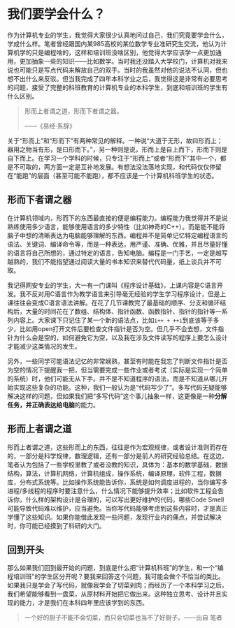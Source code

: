 # 我们要学会什么？

作为计算机专业的学生，我觉得大家很少认真地问过自己，我们究竟要学会什么，学成什么样。笔者曾经跟国内某985高校的某位数学专业准研究生交流，他认为计算机学的只是编程啥的，这样和培训班没啥区别，他觉得大学应该学一点更加通用，更加抽象一些的知识——比如数学。当时我还没踏入大学校门，计算机对我来说也可能只是写点代码来解放自己的双手。当时的我虽然对他的说法不认同，但也想不出什么来反驳。但当我完成了四年本科学业之后，我觉得这是非常有必要思考的问题，接受了完整的科班教育的计算机专业的本科学生，到底和培训班的学生有什么区别。

> 形而上者谓之道，形而下者谓之器。
>
> ——《易经·系辞》

关于“形而上”和“形而下”有两种常见的解释。一种说“大道于无形，故曰形而上；器用之物当有形，是曰形而下。”，另一种则是说，形而上是自上而下，形而下则是自下而上。在学习一个学科的时候，只专注于“形而上”或者“形而下”其中一个，都是不可取的，两方面一定是互补地发展。有想法没法落地实现，和代码仅仅停留在“能跑”的层面（甚至可能不能跑），都不应该是一个计算机科班学生的状态。

## 形而下者谓之器

在计算机领域内，形而下的东西最直接的便是编程能力。编程能力我觉得并不是说熟练使用多少语言，能够使用语言的多少特性（比如神奇的C++）。而是能不能将脑子中想的清晰表达为电脑能够理解的东西。编程并不是简单记忆特定编程语言的语法、关键词、编译命令等，而是一种表达，用严谨、准确、优雅，并且尽量好懂的语言将自己所想的，通过特定的语言，告知电脑。编程是一门手艺，一定是越写越熟的，我们不能指望通过阅读大量的书本知识来替代代码量，纸上谈兵并不可取。

我记得网安专业的学生，大一有一门课叫《程序设计基础》，上课内容是C语言开发。我不反对用C语言作为教学语言来引导毫无经验的学生学习程序设计，但是上课往往会变成C语言语法讲解。在花了几节课教完了最基础的顺序、分支和循环结构后，大量的时间花在了数组、结构体、指针函数、函数指针、指针的指针等一系列内容上。大家课下只记住了某一个新的语法点，比如`i++ + ++i`到底该等于多少，比如用open打开文件后要检查文件指针是否为空。但几乎不会去想，文件指针为什么会是空的，如何避免它为空，以及我在涉及文件读写的程序上要怎么设计才能减少这类情况的发生。

另外，一些同学可能语法记忆的非常娴熟，甚至有时能在我忘了判断文件指针是否为空的情况下提醒我一把，但当需要完成一些作业或者考试（实际是实现一个简单的系统）时，他们可能无从下手。并不是不知道程序的语法，而是不知道从哪儿开始实现这些复杂的功能。这种，我们一般认为是“代码写少了”。多写代码无疑能够解决这样的问题，但如果我们把“多写代码”这个事儿抽象一样，这更像是一种**分解任务，并正确表达给电脑**的能力。

## 形而上者谓之道

形而上者谓之道，这些形而上的东西，往往是作为宏观规律，或者设计准则而存在的，一部分是科学规律，数理逻辑，还有一部分是前人的研究经验总结。在这边，笔者认为包括了一些学校里教了或者没教的知识，具体为：基本的数学基础，数据结构，算法，计算机网络，计算机组成，操作系统，编译原理，软件工程，数据库，分布式系统等。比如操作系统能告诉你，系统是如何调度进程的，当你编写多进程/多线程的程序时要注意什么，什么情况下能够提升效率；比如软件工程会告诉你，什么样的架构设计是合理的，可以写出更好维护的代码，哪些Code Smell可能导致代码难以维护，应当避免。当你写代码能够考虑到这些内容时，才是真正学懂了这些知识。如果你能借此发现一些问题，发现行业内的痛点，并尝试解决时，你可能已经摸到了科研的大门。

## 回到开头

那么如果我们回到最开始的问题，到底是什么把“计算机科班”的学生，和一个“编程培训班”的学生区分开呢？要我来回答这个问题，我可能会做个不恰当的类比。如果我只是学会了写代码，就像我学会了切菜剁肉；而经历了一个本科学习之后，我们希望能够看到一盘菜，从原材料开始把它做出来。这种独立思考、设计并且实现的能力，才是我们在本科四年里应该学到的东西。

> 一个好的厨子不能不会切菜，而只会切菜也当不了好厨子。——出自 笔者
